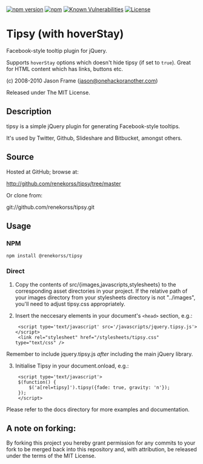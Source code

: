 [![npm version](https://badge.fury.io/js/@renekorss/tipsy.svg)](https://badge.fury.io/js/@renekorss/tipsy)
[![npm](https://img.shields.io/npm/dt/@renekorss/tipsy.svg)](https://www.npmjs.com/package/@renekorss/tipsy)
[![Known Vulnerabilities](https://snyk.io/test/github/renekorss/@renekorss/tipsy/badge.svg?targetFile=package.json)](https://snyk.io/test/github/renekorss/@renekorss/tipsy?targetFile=package.json)
[![License](https://img.shields.io/badge/license-MIT-blue.svg)](LICENSE)

# Tipsy (with hoverStay)

Facebook-style tooltip plugin for jQuery.

Supports `hoverStay` options which doesn't hide tipsy (if set to `true`). Great for HTML content which has links, buttons etc.

(c) 2008-2010 Jason Frame (jason@onehackoranother.com)

Released under The MIT License.

## Description

tipsy is a simple jQuery plugin for generating Facebook-style tooltips.

It's used by Twitter, Github, Slideshare and Bitbucket, amongst others.

## Source

Hosted at GitHub; browse at:

  http://github.com/renekorss/tipsy/tree/master

Or clone from:

  git://github.com/renekorss/tipsy.git

## Usage

### NPM

    npm install @renekorss/tipsy

### Direct

1. Copy the contents of src/{images,javascripts,stylesheets} to the corresponding asset directories in your project. 
   If the relative path of your images directory from your stylesheets   directory is not "../images", you'll need to adjust tipsy.css appropriately.

2. Insert the neccesary elements in your document's `<head>` section, e.g.:
   
        <script type='text/javascript' src='/javascripts/jquery.tipsy.js'></script>
        <link rel="stylesheet" href="/stylesheets/tipsy.css" type="text/css" />

 Remember to include jquery.tipsy.js *after* including the main jQuery library.

3. Initialise Tipsy in your document.onload, e.g.:

        <script type='text/javascript'>
        $(function() {
            $('a[rel=tipsy]').tipsy({fade: true, gravity: 'n'});
        });
        </script>

Please refer to the docs directory for more examples and documentation.

## A note on forking:

By forking this project you hereby grant permission for any commits to your fork to be
merged back into this repository and, with attribution, be released under the terms of
the MIT License.

